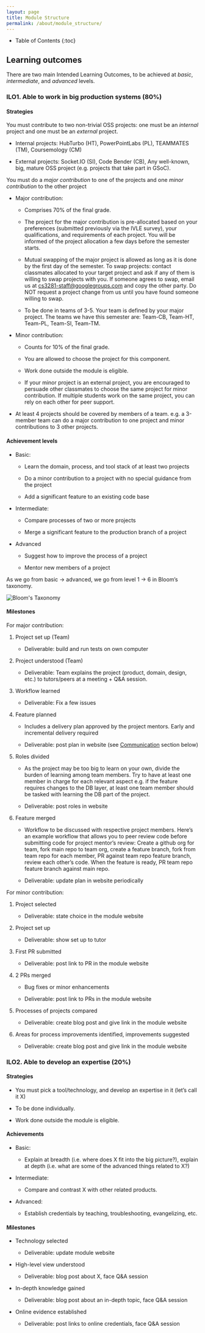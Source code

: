 ```yaml
---
layout: page
title: Module Structure
permalink: /about/module_structure/
---
```


 - Table of Contents
{:toc}

## Learning outcomes

There are two main Intended Learning Outcomes, to be achieved at *basic*, *intermediate*, and *advanced* levels.

### ILO1. Able to work in big production systems (80%)

#### Strategies

You must contribute to two non-trivial OSS projects: one must be an *internal* project and one must
be an *external* project.

* Internal projects: HubTurbo (HT), PowerPointLabs (PL), TEAMMATES (TM), Coursemology (CM)

* External projects: Socket.IO (SI), Code Bender (CB), Any well-known, big, mature OSS project (e.g.
  projects that take part in GSoC).

You must do a *major contribution* to one of the projects and one *minor contribution* to the other
project

* Major contribution:

  * Comprises 70% of the final grade.

  * The project for the major contribution is pre-allocated based on your preferences (submitted
    previously via the IVLE survey), your qualifications, and requirements of each project. You will
    be informed of the project allocation a few days before the semester starts.

  * Mutual swapping of the major project is allowed as long as it is done by the first day of the
    semester. To swap projects: contact classmates allocated to your target project and ask if any
    of them is willing to swap projects with you. If someone agrees to swap, email us at
    [cs3281-staff@googlegroups.com](mailto:cs3281-staff@googlegroups.com) and copy the other party.
    Do NOT request a project change from us until you have found someone willing to swap.

  * To be done in teams of 3-5. Your team is defined by your major project. The teams we have this
    semester are: Team-CB, Team-HT, Team-PL, Team-SI, Team-TM.

* Minor contribution:

  * Counts for 10% of the final grade.

  * You are allowed to choose the project for this component.

  * Work done outside the module is eligible.

  * If your minor project is an external project, you are encouraged to persuade other classmates to
    choose the same project for minor contribution. If multiple students work on the same project,
    you can rely on each other for peer support.

* At least 4 projects should be covered by members of a team. e.g. a 3-member team can do a major
contribution to one project and minor contributions to 3 other projects.

#### Achievement levels

* Basic:

  * Learn the domain, process, and tool stack of at least two projects

  * Do a minor contribution to a project with no special guidance from the project

  * Add a significant feature to an existing code base

* Intermediate:

  * Compare processes of two or more projects

  * Merge a significant feature to the production branch of a project

* Advanced

  * Suggest how to improve the process of a project

  * Mentor new members of a project

As we go from basic → advanced, we go from level 1 → 6 in Bloom’s taxonomy.

![Bloom's Taxonomy](../blooms_taxonomy.png)

#### Milestones

For major contribution:

1. Project set up (Team)

   * Deliverable: build and run tests on own computer

2. Project understood (Team)

   * Deliverable: Team explains the project (product, domain, design, etc.) to tutors/peers at a
meeting + Q&A session.

3. Workflow learned

   * Deliverable: Fix a few issues

4. Feature planned

   * Includes a delivery plan approved by the project mentors. Early and incremental delivery
     required

   * Deliverable: post plan in website (see [Communication](#heading=h.8n4noqyjkgbi) section below)

5. Roles divided

   * As the project may be too big to learn on your own, divide the burden of learning among team
     members. Try to have at least one member in charge for each relevant aspect e.g. if the feature
     requires changes to the DB layer, at least one team member should be tasked with learning the
     DB part of the project.

   * Deliverable: post roles in website

6. Feature merged

   * Workflow to be discussed with respective project members. Here’s an example workflow that
     allows you to peer review code before submitting code for project mentor’s review: Create a
     github org for team, fork main repo to team org, create a feature branch, fork from team repo
     for each member, PR against team repo feature branch, review each other’s code. When the
     feature is ready, PR team repo feature branch against main repo.

   * Deliverable: update plan in website periodically

For minor contribution:

1. Project selected

   * Deliverable: state choice in the module website

2. Project set up

   * Deliverable: show set up to tutor

3. First PR submitted

   * Deliverable: post link to PR in the module website

4. 2 PRs merged

   * Bug fixes or minor enhancements

   * Deliverable: post link to PRs in the module website

5. Processes of projects compared

   * Deliverable: create blog post and give link in the module website

6. Areas for process improvements identified, improvements suggested

   * Deliverable: create blog post and give link in the module website

### ILO2. Able to develop an expertise (20%)

#### Strategies

* You must pick a tool/technology, and develop an expertise in it (let’s call it X)

* To be done individually.

* Work done outside the module is eligible.

#### Achievements

* Basic:

  * Explain at breadth (i.e. where does X fit into the big picture?), explain at depth (i.e. what
    are some of the advanced things related to X?)

* Intermediate:

  * Compare and contrast X with other related products.

* Advanced:

  * Establish credentials by teaching, troubleshooting, evangelizing, etc.

#### Milestones

* Technology selected

  * Deliverable: update module website

* High-level view understood

  * Deliverable: blog post about X, face Q&A session

* In-depth knowledge gained

  * Deliverable: blog post about an in-depth topic, face Q&A session

* Online evidence established

  * Deliverable: post links to online credentials, face Q&A session
